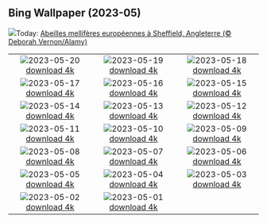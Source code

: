 ## Bing Wallpaper (2023-05)
![](https://www.bing.com/th?id=OHR.EuropeanHoneybee_FR-CA2629596325_UHD.jpg&w=1000)Today: [Abeilles mellifères européennes à Sheffield, Angleterre (© Deborah Vernon/Alamy)](https://www.bing.com/th?id=OHR.EuropeanHoneybee_FR-CA2629596325_UHD.jpg)

|      |      |      |
| :----: | :----: | :----: |
|![](https://www.bing.com/th?id=OHR.SumatranRhino_FR-CA2352013373_UHD.jpg&pid=hp&w=384&h=216&rs=1&c=4)2023-05-20 [download 4k](https://www.bing.com/th?id=OHR.SumatranRhino_FR-CA2352013373_UHD.jpg)|![](https://www.bing.com/th?id=OHR.MuseoSoumaya_FR-CA6085499940_UHD.jpg&pid=hp&w=384&h=216&rs=1&c=4)2023-05-19 [download 4k](https://www.bing.com/th?id=OHR.MuseoSoumaya_FR-CA6085499940_UHD.jpg)|![](https://www.bing.com/th?id=OHR.CormorantBridge_FR-CA6365490933_UHD.jpg&pid=hp&w=384&h=216&rs=1&c=4)2023-05-18 [download 4k](https://www.bing.com/th?id=OHR.CormorantBridge_FR-CA6365490933_UHD.jpg)|
|![](https://www.bing.com/th?id=OHR.AmericanWetlands_FR-CA6878373212_UHD.jpg&pid=hp&w=384&h=216&rs=1&c=4)2023-05-17 [download 4k](https://www.bing.com/th?id=OHR.AmericanWetlands_FR-CA6878373212_UHD.jpg)|![](https://www.bing.com/th?id=OHR.MorroJable_FR-CA7137863371_UHD.jpg&pid=hp&w=384&h=216&rs=1&c=4)2023-05-16 [download 4k](https://www.bing.com/th?id=OHR.MorroJable_FR-CA7137863371_UHD.jpg)|![](https://www.bing.com/th?id=OHR.OdocoileusVirginianus_FR-CA7349282436_UHD.jpg&pid=hp&w=384&h=216&rs=1&c=4)2023-05-15 [download 4k](https://www.bing.com/th?id=OHR.OdocoileusVirginianus_FR-CA7349282436_UHD.jpg)|
|![](https://www.bing.com/th?id=OHR.SonnyBonoPelicans_FR-CA7567817557_UHD.jpg&pid=hp&w=384&h=216&rs=1&c=4)2023-05-14 [download 4k](https://www.bing.com/th?id=OHR.SonnyBonoPelicans_FR-CA7567817557_UHD.jpg)|![](https://www.bing.com/th?id=OHR.OttawaTulipFestival_FR-CA3418689058_UHD.jpg&pid=hp&w=384&h=216&rs=1&c=4)2023-05-13 [download 4k](https://www.bing.com/th?id=OHR.OttawaTulipFestival_FR-CA3418689058_UHD.jpg)|![](https://www.bing.com/th?id=OHR.FootballField_FR-CA9823444907_UHD.jpg&pid=hp&w=384&h=216&rs=1&c=4)2023-05-12 [download 4k](https://www.bing.com/th?id=OHR.FootballField_FR-CA9823444907_UHD.jpg)|
|![](https://www.bing.com/th?id=OHR.CordouanLighthouse_FR-CA9060152968_UHD.jpg&pid=hp&w=384&h=216&rs=1&c=4)2023-05-11 [download 4k](https://www.bing.com/th?id=OHR.CordouanLighthouse_FR-CA9060152968_UHD.jpg)|![](https://www.bing.com/th?id=OHR.MuttartConservatory_FR-CA3039307645_UHD.jpg&pid=hp&w=384&h=216&rs=1&c=4)2023-05-10 [download 4k](https://www.bing.com/th?id=OHR.MuttartConservatory_FR-CA3039307645_UHD.jpg)|![](https://www.bing.com/th?id=OHR.Atoll_FR-CA8337099101_UHD.jpg&pid=hp&w=384&h=216&rs=1&c=4)2023-05-09 [download 4k](https://www.bing.com/th?id=OHR.Atoll_FR-CA8337099101_UHD.jpg)|
|![](https://www.bing.com/th?id=OHR.SealLaughing_FR-CA5002988269_UHD.jpg&pid=hp&w=384&h=216&rs=1&c=4)2023-05-08 [download 4k](https://www.bing.com/th?id=OHR.SealLaughing_FR-CA5002988269_UHD.jpg)|![](https://www.bing.com/th?id=OHR.HwangmaesanAzaleas_FR-CA4728441490_UHD.jpg&pid=hp&w=384&h=216&rs=1&c=4)2023-05-07 [download 4k](https://www.bing.com/th?id=OHR.HwangmaesanAzaleas_FR-CA4728441490_UHD.jpg)|![](https://www.bing.com/th?id=OHR.Popocatepetl_FR-CA4477017030_UHD.jpg&pid=hp&w=384&h=216&rs=1&c=4)2023-05-06 [download 4k](https://www.bing.com/th?id=OHR.Popocatepetl_FR-CA4477017030_UHD.jpg)|
|![](https://www.bing.com/th?id=OHR.RebelBase_FR-CA0629555072_UHD.jpg&pid=hp&w=384&h=216&rs=1&c=4)2023-05-05 [download 4k](https://www.bing.com/th?id=OHR.RebelBase_FR-CA0629555072_UHD.jpg)|![](https://www.bing.com/th?id=OHR.ThreeWildebeest_FR-CA0762418214_UHD.jpg&pid=hp&w=384&h=216&rs=1&c=4)2023-05-04 [download 4k](https://www.bing.com/th?id=OHR.ThreeWildebeest_FR-CA0762418214_UHD.jpg)|![](https://www.bing.com/th?id=OHR.KlostersSerneus_FR-CA0901362985_UHD.jpg&pid=hp&w=384&h=216&rs=1&c=4)2023-05-03 [download 4k](https://www.bing.com/th?id=OHR.KlostersSerneus_FR-CA0901362985_UHD.jpg)|
|![](https://www.bing.com/th?id=OHR.QuebecCityBridge_FR-CA9625721926_UHD.jpg&pid=hp&w=384&h=216&rs=1&c=4)2023-05-02 [download 4k](https://www.bing.com/th?id=OHR.QuebecCityBridge_FR-CA9625721926_UHD.jpg)|![](https://www.bing.com/th?id=OHR.ExteriorPreservationHall_FR-CA0966427135_UHD.jpg&pid=hp&w=384&h=216&rs=1&c=4)2023-05-01 [download 4k](https://www.bing.com/th?id=OHR.ExteriorPreservationHall_FR-CA0966427135_UHD.jpg)|